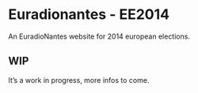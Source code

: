 # Euradionantes - EE2014

An EuradioNantes website for 2014 european elections.

## WIP

It’s a work in progress, more infos to come.
